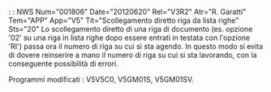  :  : NWS Num="001806" Date="20120620" Rel="V3R2" Atr="R. Garatti" Tem="APP" App="V5" Tit="Scollegamento diretto riga da lista righe" Sts="20"
Lo scollegamento diretto di una riga di documento (es. opzione '02' su una riga in lista righe dopo
essere entrati in testata con l'opzione 'RI') passa ora il numero di riga su cui si sta agendo.
In questo modo si evita di dovere reinserire a mano il numero di riga su cui si sta lavorando, con
la conseguente possibilità di errori.

Programmi modificati :  V5V5C0, V5GM01S, V5GM01SV.
